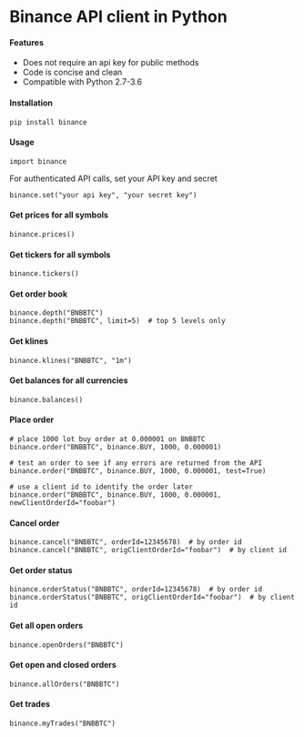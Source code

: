 # Binance API client in Python

#### Features
- Does not require an api key for public methods
- Code is concise and clean
- Compatible with Python 2.7-3.6

#### Installation
```
pip install binance
```

#### Usage
```
import binance
```

For authenticated API calls, set your API key and secret
```
binance.set("your api key", "your secret key")
```

#### Get prices for all symbols
```
binance.prices()
```

#### Get tickers for all symbols
```
binance.tickers()
```

#### Get order book
```
binance.depth("BNBBTC")
binance.depth("BNBBTC", limit=5)  # top 5 levels only
```

#### Get klines
```
binance.klines("BNBBTC", "1m")
```

#### Get balances for all currencies
```
binance.balances()
```

#### Place order
```
# place 1000 lot buy order at 0.000001 on BNBBTC
binance.order("BNBBTC", binance.BUY, 1000, 0.000001)

# test an order to see if any errors are returned from the API
binance.order("BNBBTC", binance.BUY, 1000, 0.000001, test=True)

# use a client id to identify the order later
binance.order("BNBBTC", binance.BUY, 1000, 0.000001, newClientOrderId="foobar")
```

#### Cancel order
```
binance.cancel("BNBBTC", orderId=12345678)  # by order id
binance.cancel("BNBBTC", origClientOrderId="foobar")  # by client id
```

#### Get order status
```
binance.orderStatus("BNBBTC", orderId=12345678)  # by order id
binance.orderStatus("BNBBTC", origClientOrderId="foobar")  # by client id
```

#### Get all open orders
```
binance.openOrders("BNBBTC")
```

#### Get open and closed orders
```
binance.allOrders("BNBBTC")
```

#### Get trades
```
binance.myTrades("BNBBTC")
```

